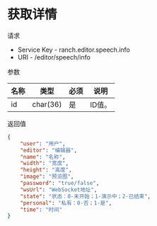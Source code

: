 # 获取详情

请求
- Service Key - ranch.editor.speech.info
- URI - /editor/speech/info

参数

|名称|类型|必须|说明|
|---|---|---|---|
|id|char(36)|是|ID值。|

返回值
```json
{
    "user": "用户",
    "editor": "编辑器",
    "name": "名称",
    "width": "宽度",
    "height": "高度",
    "image": "预览图",
    "password": "true/false",
    "wsUrl": "WebSocket地址",
    "state": "状态：0-未开始；1-演示中；2-已结束",
    "personal": "私有：0-否；1-是",
    "time": "时间"
}
```